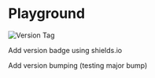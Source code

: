 # Playground

![Version Tag](https://img.shields.io/github/v/tag/ly-cloud/github-actions-playground?color=orange&label=version)

Add version badge using shields.io

Add version bumping (testing major bump)
